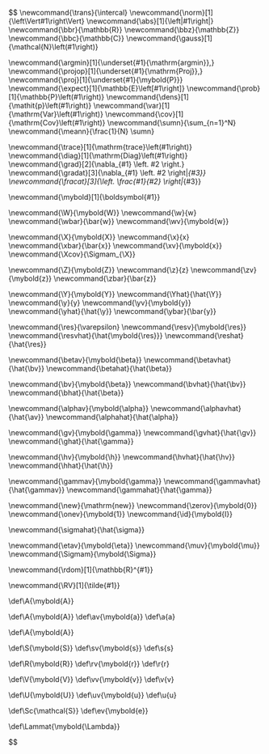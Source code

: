 $$
\newcommand{\trans}{\intercal}
\newcommand{\norm}[1]{\left\Vert#1\right\Vert}
\newcommand{\abs}[1]{\left|#1\right|}
\newcommand{\bbr}{\mathbb{R}}
\newcommand{\bbz}{\mathbb{Z}}
\newcommand{\bbc}{\mathbb{C}}
\newcommand{\gauss}[1]{\mathcal{N}\left(#1\right)}

\newcommand{\argmin}[1]{\underset{#1}{\mathrm{argmin}}\,}
\newcommand{\projop}[1]{\underset{#1}{\mathrm{Proj}}\,}
\newcommand{\proj}[1]{\underset{#1}{\mybold{P}}}
\newcommand{\expect}[1]{\mathbb{E}\left[#1\right]}
\newcommand{\prob}[1]{\mathbb{P}\left(#1\right)}
\newcommand{\dens}[1]{\mathit{p}\left(#1\right)}
\newcommand{\var}[1]{\mathrm{Var}\left(#1\right)}
\newcommand{\cov}[1]{\mathrm{Cov}\left(#1\right)}
\newcommand{\sumn}{\sum_{n=1}^N}
\newcommand{\meann}{\frac{1}{N} \sumn}

\newcommand{\trace}[1]{\mathrm{trace}\left(#1\right)}
\newcommand{\diag}[1]{\mathrm{Diag}\left(#1\right)}
\newcommand{\grad}[2]{\nabla_{#1} \left. #2 \right.}
\newcommand{\gradat}[3]{\nabla_{#1} \left. #2 \right|_{#3}}
\newcommand{\fracat}[3]{\left. \frac{#1}{#2} \right|_{#3}}

\newcommand{\mybold}[1]{\boldsymbol{#1}}

\newcommand{\W}{\mybold{W}}
\newcommand{\w}{w}
\newcommand{\wbar}{\bar{w}}
\newcommand{\wv}{\mybold{w}}

\newcommand{\X}{\mybold{X}}
\newcommand{\x}{x}
\newcommand{\xbar}{\bar{x}}
\newcommand{\xv}{\mybold{x}}
\newcommand{\Xcov}{\Sigmam_{\X}}

\newcommand{\Z}{\mybold{Z}}
\newcommand{\z}{z}
\newcommand{\zv}{\mybold{z}}
\newcommand{\zbar}{\bar{z}}

\newcommand{\Y}{\mybold{Y}}
\newcommand{\Yhat}{\hat{\Y}}
\newcommand{\y}{y}
\newcommand{\yv}{\mybold{y}}
\newcommand{\yhat}{\hat{\y}}
\newcommand{\ybar}{\bar{y}}

\newcommand{\res}{\varepsilon}
\newcommand{\resv}{\mybold{\res}}
\newcommand{\resvhat}{\hat{\mybold{\res}}}
\newcommand{\reshat}{\hat{\res}}

\newcommand{\betav}{\mybold{\beta}}
\newcommand{\betavhat}{\hat{\bv}}
\newcommand{\betahat}{\hat{\beta}}

\newcommand{\bv}{\mybold{\beta}}
\newcommand{\bvhat}{\hat{\bv}}
\newcommand{\bhat}{\hat{\beta}}

\newcommand{\alphav}{\mybold{\alpha}}
\newcommand{\alphavhat}{\hat{\av}}
\newcommand{\alphahat}{\hat{\alpha}}

\newcommand{\gv}{\mybold{\gamma}}
\newcommand{\gvhat}{\hat{\gv}}
\newcommand{\ghat}{\hat{\gamma}}

\newcommand{\hv}{\mybold{\h}}
\newcommand{\hvhat}{\hat{\hv}}
\newcommand{\hhat}{\hat{\h}}

\newcommand{\gammav}{\mybold{\gamma}}
\newcommand{\gammavhat}{\hat{\gammav}}
\newcommand{\gammahat}{\hat{\gamma}}

\newcommand{\new}{\mathrm{new}}
\newcommand{\zerov}{\mybold{0}}
\newcommand{\onev}{\mybold{1}}
\newcommand{\id}{\mybold{I}}

\newcommand{\sigmahat}{\hat{\sigma}}


\newcommand{\etav}{\mybold{\eta}}
\newcommand{\muv}{\mybold{\mu}}
\newcommand{\Sigmam}{\mybold{\Sigma}}

\newcommand{\rdom}[1]{\mathbb{R}^{#1}}

\newcommand{\RV}[1]{\tilde{#1}}



\def\A{\mybold{A}}

\def\A{\mybold{A}}
\def\av{\mybold{a}}
\def\a{a}

\def\A{\mybold{A}}


\def\S{\mybold{S}}
\def\sv{\mybold{s}}
\def\s{s}

\def\R{\mybold{R}}
\def\rv{\mybold{r}}
\def\r{r}

\def\V{\mybold{V}}
\def\vv{\mybold{v}}
\def\v{v}

\def\U{\mybold{U}}
\def\uv{\mybold{u}}
\def\u{u}

\def\Sc{\mathcal{S}}
\def\ev{\mybold{e}}

\def\Lammat{\mybold{\Lambda}}


$$
